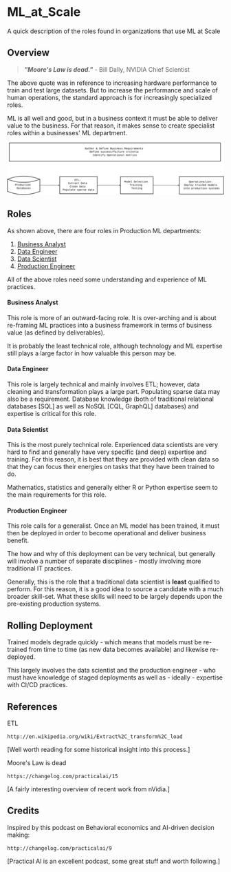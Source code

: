 # ML_at_Scale

A quick description of the roles found in organizations that use ML at Scale

## Overview

> ___"Moore's Law is dead."___ - Bill Dally, NVIDIA Chief Scientist

The above quote was in reference to increasing hardware performance to train
and test large datasets. But to increase the performance and scale of human
operations, the standard approach is for increasingly specialized roles.

ML is all well and good, but in a business context it must be able to deliver
value to the business. For that reason, it makes sense to create specialist
roles within a businesses' ML department.

![ML at Scale](images/ML.svg)

## Roles

As shown above, there are four roles in Production ML departments:

1. [Business Analyst](#business-analyst)
2. [Data Engineer](#data-engineer)
3. [Data Scientist](#data-scientist)
4. [Production Engineer](#production-engineer)

All of the above roles need some understanding and experience of ML practices.

#### Business Analyst

This role is more of an outward-facing role. It is over-arching and is
about re-framing ML practices into a business framework in terms of business
value (as defined by deliverables).

It is probably the least technical role, although technology and ML
expertise still plays a large factor in how valuable this person may be.

#### Data Engineer

This role is largely technical and mainly involves ETL; however, data
cleaning and transformation plays a large part. Populating sparse data
may also be a requirement. Database knowledge (both of traditional
relational databases [SQL] as well as NoSQL [CQL, GraphQL] databases)
and expertise is critical for this role.

#### Data Scientist

This is the most purely technical role. Experienced data scientists
are very hard to find and generally have very specific (and deep)
expertise and training. For this reason, it is best that they are
provided with clean data so that they can focus their energies on
tasks that they have been trained to do.

Mathematics, statistics and generally either R or Python expertise
seem to the main requirements for this role.

#### Production Engineer

This role calls for a generalist. Once an ML model has been trained,
it must then be deployed in order to become operational and deliver
business benefit.

The how and why of this deployment can be very technical, but generally
will involve a number of separate disciplines - mostly involving more
traditional IT practices.

Generally, this is the role that a traditional data scientist is
__least__ qualified to perform. For this reason, it is a good idea
to source a candidate with a much broader skill-set. What these
skills will need to be largely depends upon the pre-existing
production systems.

## Rolling Deployment

Trained models degrade quickly - which means that models must be re-trained
from time to time (as new data becomes available) and likewise re-deployed.

This largely involves the data scientist and the production engineer - who
must have knowledge of staged deployments as well as - ideally - expertise
with CI/CD practices.

## References

ETL

    http://en.wikipedia.org/wiki/Extract%2C_transform%2C_load

[Well worth reading for some historical insight into this process.]

Moore's Law is dead

    https://changelog.com/practicalai/15

[A fairly interesting overview of recent work from nVidia.]

## Credits

Inspired by this podcast on Behavioral economics and AI-driven decision making:

    http://changelog.com/practicalai/9

[Practical AI is an excellent podcast, some great stuff and worth following.]
